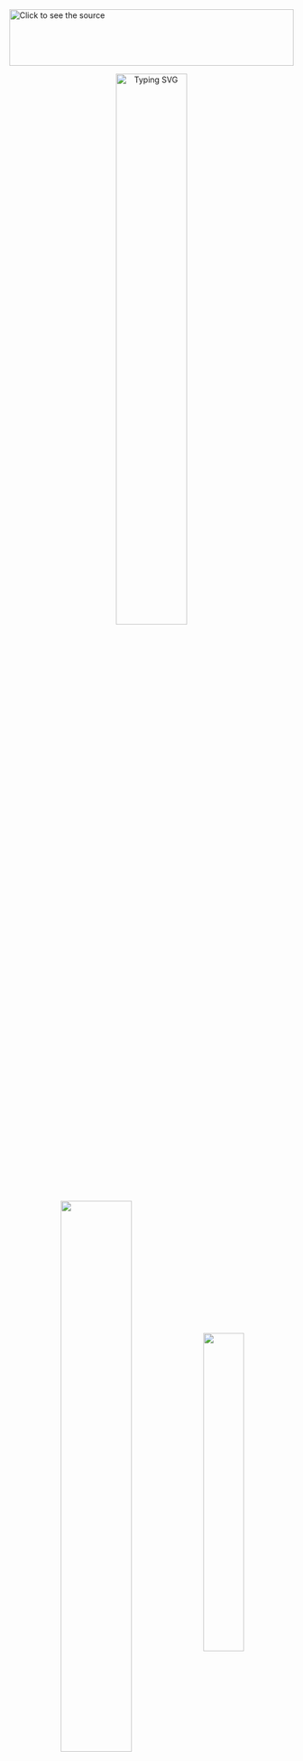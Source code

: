 <img src="./intro.svg" width=100% height=100 alt="Click to see the source">

<p align="center">
  <a href="https://git.io/typing-svg" target="_blank"><img width=50% src="https://readme-typing-svg.demolab.com?font=&weight=500&size=24&pause=1000&color=3FF765&background=1F1F1F&center=true&vCenter=true&random=false&width=360&height=48&lines=Full+Stack+Developer!;Future+Game+Developer!" alt="Typing SVG"/></a>
</p><br>

<p align="center">
  <picture>
    <source srcset="https://github-readme-stats.vercel.app/api?username=VFGarciaDev&show_icons=true&theme=dark&include_all_commits=true&count_private=true" media="(prefers-color-scheme:light)"/>
    <img width=50% align="center" src="https://github-readme-stats.vercel.app/api?username=VFGarciaDev&show_icons=true&include_all_commits=true&count_private=true&theme=tokyonight"/>
  </picture>
  <picture>
    <source srcset="https://github-readme-stats.vercel.app/api/top-langs/?username=VFGarciaDev&langs_count=6&theme=dark&layout=compact" media="(prefers-color-scheme:light)"/>
    <img width=38% align="center" src="https://github-readme-stats.vercel.app/api/top-langs/?username=VFGarciaDev&langs_count=6&theme=tokyonight&layout=compact"/>
  </picture>

  > [GitHub Stats credit: https://github.com/anuraghazra/github-readme-stats](https://github.com/anuraghazra/github-readme-stats)
</p>

<br><img src="https://user-images.githubusercontent.com/73097560/115834477-dbab4500-a447-11eb-908a-139a6edaec5c.gif">

## <img align="center" src="https://media2.giphy.com/media/QssGEmpkyEOhBCb7e1/giphy.gif?cid=ecf05e47a0n3gi1bfqntqmob8g9aid1oyj2wr3ds3mg700bl&rid=giphy.gif" width ="25"><b> Hard Skills</b>

<div>
  <img width="48" src="https://cdn.jsdelivr.net/gh/devicons/devicon@latest/icons/html5/html5-original.svg" />
  <img width="48" src="https://cdn.jsdelivr.net/gh/devicons/devicon@latest/icons/css3/css3-original.svg" />
  <img width="48" src="https://cdn.jsdelivr.net/gh/devicons/devicon@latest/icons/javascript/javascript-original.svg" />
  <img width="48" src="https://cdn.jsdelivr.net/gh/devicons/devicon@latest/icons/typescript/typescript-original.svg" />
  <img width="48" src="https://cdn.jsdelivr.net/gh/devicons/devicon@latest/icons/react/react-original-wordmark.svg" />
  <img width="48" src="https://cdn.jsdelivr.net/gh/devicons/devicon@latest/icons/nextjs/nextjs-original.svg" />
  <img width="48" src="https://cdn.jsdelivr.net/gh/devicons/devicon@latest/icons/vitest/vitest-original.svg" />
  <img width="48" src="https://cdn.jsdelivr.net/gh/devicons/devicon@latest/icons/cypressio/cypressio-original.svg" />
  <img width="48" src="https://cdn.jsdelivr.net/gh/devicons/devicon@latest/icons/storybook/storybook-original.svg" />
  <img width="48" src="https://cdn.jsdelivr.net/gh/devicons/devicon@latest/icons/nodejs/nodejs-plain-wordmark.svg" />
  <img width="48" src="https://cdn.jsdelivr.net/gh/devicons/devicon@latest/icons/postgresql/postgresql-original.svg" />
  <img width="48" src="https://cdn.jsdelivr.net/gh/devicons/devicon@latest/icons/docker/docker-original-wordmark.svg" />
  <img width="48" src="https://cdn.jsdelivr.net/gh/devicons/devicon@latest/icons/tailwindcss/tailwindcss-original.svg" />
  <img width="48" src="https://cdn.jsdelivr.net/gh/devicons/devicon@latest/icons/git/git-original-wordmark.svg" />
  <img width="48" src="https://cdn.jsdelivr.net/gh/devicons/devicon@latest/icons/graphql/graphql-plain-wordmark.svg" />
</div>

## <img align="center" style="margin-right: 10px" src="https://media2.giphy.com/media/QssGEmpkyEOhBCb7e1/giphy.gif?cid=ecf05e47a0n3gi1bfqntqmob8g9aid1oyj2wr3ds3mg700bl&rid=giphy.gif" width ="25"><b> Learning</b>

<div>
  
</div>

<br><img src="https://user-images.githubusercontent.com/73097560/115834477-dbab4500-a447-11eb-908a-139a6edaec5c.gif"><br><br>

## Entre em contato:
<div>
  <a href="https://instagram.com/vgarcia_00/" target="_blank"><img src="https://img.shields.io/badge/-Instagram-%23E4405F?style=for-the-badge&logo=instagram&logoColor=white" target="_blank"></a>
  <a href = "mailto:vfeitosa.garcia@gmail.com"><img src="https://img.shields.io/badge/-Gmail-%23333?style=for-the-badge&logo=gmail&logoColor=white" target="_blank"></a>
  <a href="www.linkedin.com/in/victor-fgarcia" target="_blank"><img src="https://img.shields.io/badge/-LinkedIn-%230077B5?style=for-the-badge&logo=linkedin&logoColor=white" target="_blank"></a>
  <a href="https://www.frontendmentor.io/profile/VFGarciaDev" target="_blank"><img src="https://img.shields.io/badge/-FrontEnd Mentor-%230077B5?style=for-the-badge&color=ffffff&logo=frontendmentor&logoColor=black" target="_blank"></a>
</div>
